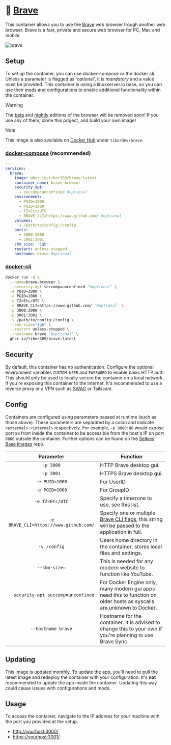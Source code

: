# 🦁 [Brave](https://github.com/tibor309/brave)

This container allows you to use the [Brave](https://brave.com/) web browser trough another web browser. Brave is a fast, private and secure web browser for PC, Mac and mobile.

![brave](https://github.com/user-attachments/assets/8573341d-d7a2-403c-8ddd-4edf7e7172a3)

## Setup

To set up the container, you can use docker-compose or the docker cli. Unless a parameter is flagged as 'optional', it is *mandatory* and a value must be provided. This container is using a linuxserver.io base, so you can use their [mods](https://github.com/linuxserver/docker-mods) and configurations to enable additional functionality within the container.

> [!WARNING]
> The [beta](https://github.com/tibor309/brave/tree/beta) and [nightly](https://github.com/tibor309/brave/tree/nightly) editions of the browser will be removed soon! If you use any of them, clone this project, and build your own image!

> [!NOTE]
> This image is also available on [Docker Hub](https://hub.docker.com/r/tibordev/brave) under `tibordev/brave`.

### [docker-compose](https://docs.linuxserver.io/general/docker-compose) (recommended)

```yaml
---
services:
  brave:
    image: ghcr.io/tibor309/brave:latest
    container_name: brave-browser
    security_opt:
      - seccomp:unconfined #optional
    environment:
      - PUID=1000
      - PGID=1000
      - TZ=Etc/UTC
      - BRAVE_CLI=https://www.github.com/ #optional
    volumes:
      - /path/to/config:/config
    ports:
      - 3000:3000
      - 3001:3001
    shm_size: "1gb"
    restart: unless-stopped
    hostname: brave #optional
```

### [docker-cli](https://docs.docker.com/engine/reference/commandline/cli/)

```bash
docker run -d \
  --name=brave-browser \
  --security-opt seccomp=unconfined `#optional` \
  -e PUID=1000 \
  -e PGID=1000 \
  -e TZ=Etc/UTC \
  -e BRAVE_CLI=https://www.github.com/ `#optional` \
  -p 3000:3000 \
  -p 3001:3001 \
  -v /path/to/config:/config \
  --shm-size="1gb" \
  --restart unless-stopped \
  --hostname brave `#optional` \
  ghcr.io/tibor309/brave:latest
```

## Security

By default, this container has no authentication. Configure the optional environment variables `CUSTOM_USER` and `PASSWORD` to enable basic HTTP auth. This should only be used to locally secure the container on a local network. If you're exposing this container to the internet, it's recommended to use a reverse proxy or a VPN such as [SWAG](https://github.com/linuxserver/docker-swag) or Tailscale.

## Config

Containers are configured using parameters passed at runtime (such as those above). These parameters are separated by a colon and indicate `<external>:<internal>` respectively. For example, `-p 8080:80` would expose port `80` from inside the container to be accessible from the host's IP on port `8080` outside the container. Further options can be found on the [Selkies Base Images](https://github.com/linuxserver/docker-baseimage-selkies#options) repo.

| Parameter | Function |
| :----: | --- |
| `-p 3000` | HTTP Brave desktop gui. |
| `-p 3001` | HTTPS Brave desktop gui. |
| `-e PUID=1000` | For UserID |
| `-e PGID=1000` | For GroupID |
| `-e TZ=Etc/UTC` | Specify a timezone to use, see this [list](https://en.wikipedia.org/wiki/List_of_tz_database_time_zones#List). |
| `-e BRAVE_CLI=https://www.github.com/` | Specify one or multiple [Brave CLI flags](https://support.brave.com/hc/en-us/articles/360044860011-How-Do-I-Use-Command-Line-Flags-in-Brave), this string will be passed to the application in full. |
| `-v /config` | Users home directory in the container, stores local files and settings. |
| `--shm-size=` | This is needed for any modern website to function like YouTube. |
| `--security-opt seccomp=unconfined` | For Docker Engine only, many modern gui apps need this to function on older hosts as syscalls are unknown to Docker. |
| `--hostname brave` | Hostname for the container. It is advised to change this to your own if you're planning to use Brave Sync. |

## Updating

This image is updated monthly. To update the app, you'll need to pull the latest image and redeploy the container with your configuration. It's **not** recommended to update the app inside the container. Updating this way could cause issues with configurations and mods.

## Usage

To access the container, navigate to the IP address for your machine with the port you provided at the setup.

* [http://yourhost:3000/](https://www.youtube.com/watch?v=dQw4w9WgXcQ)
* [https://yourhost:3001/](https://www.youtube.com/watch?v=dQw4w9WgXcQ)
